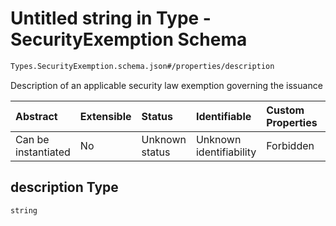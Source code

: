 # Untitled string in Type - SecurityExemption Schema

```txt
Types.SecurityExemption.schema.json#/properties/description
```

Description of an applicable security law exemption governing the issuance

| Abstract            | Extensible | Status         | Identifiable            | Custom Properties | Additional Properties | Access Restrictions | Defined In                                                                                          |
| :------------------ | :--------- | :------------- | :---------------------- | :---------------- | :-------------------- | :------------------ | :-------------------------------------------------------------------------------------------------- |
| Can be instantiated | No         | Unknown status | Unknown identifiability | Forbidden         | Allowed               | none                | [SecurityExemption.schema.json*](../out/types/SecurityExemption.schema.json "open original schema") |

## description Type

`string`
